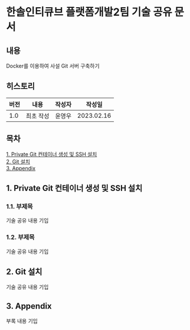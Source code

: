 # 한솔인티큐브 플랫폼개발2팀 기술 공유 문서
## 내용
Docker를 이용하여 사설 Git 서버 구축하기
## 히스토리
| 버전  | 내용    | 작성자 | 작성일        |
|-----|-------|-----|------------|
| 1.0 | 최초 작성 | 윤영우 | 2023.02.16 |
## 목차
[1. Private Git 컨테이너 생성 및 SSH 설치](#1.-Private-Git-컨테이너-생성-및-SSH-설치)  
[2. Git 설치](#2.-Git-설치)  
[3. Appendix](#3.-Appendix)
## 1. Private Git 컨테이너 생성 및 SSH 설치
### 1.1. 부제목
기술 공유 내용 기입
### 1.2. 부제목
기술 공유 내용 기입
## 2. Git 설치
기술 공유 내용 기입
## 3. Appendix
부록 내용 기입